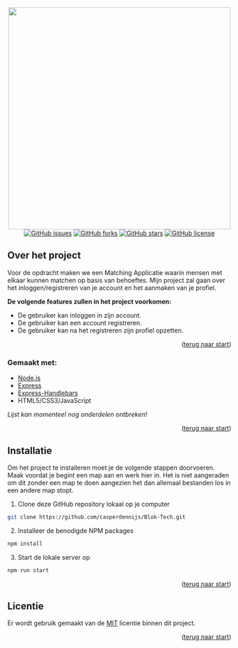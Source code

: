<section align="center" id="start"><img src="https://i.postimg.cc/bJDz6Tr0/repo-logo.png" width="500"></section>

<section align="center">
  <a href="https://github.com/casperdennijs/Blok-Tech/issues" target="_blank"><img alt="GitHub issues" src="https://img.shields.io/github/issues/casperdennijs/Blok-Tech"></a>
  <a href="https://github.com/casperdennijs/Blok-Tech/network" target="_blank"><img alt="GitHub forks" src="https://img.shields.io/github/forks/casperdennijs/Blok-Tech"></a>
  <a href="https://github.com/casperdennijs/Blok-Tech/stargazers" target="_blank"><img alt="GitHub stars" src="https://img.shields.io/github/stars/casperdennijs/Blok-Tech"></a>
  <a href="https://github.com/casperdennijs/Blok-Tech/blob/main/LICENSE" target="_blank"><img alt="GitHub license" src="https://img.shields.io/github/license/casperdennijs/Blok-Tech"></a>
</section>

<h2>Over het project</h2>
  <p>Voor de opdracht maken we een Matching Applicatie waarin mensen met elkaar kunnen matchen op basis van behoeftes. Mijn project zal gaan over het inloggen/registreren van je   account en het aanmaken van je profiel.</p>
  <p><b>De volgende features zullen in het project voorkomen:</b></p>
  <ul>
    <li>De gebruiker kan inloggen in zijn account.</li>
    <li>De gebruiker kan een account registreren.</li>
    <li>De gebruiker kan na het registreren zijn profiel opzetten.</li>
  </ul>

<p align="right">(<a href="#start">terug naar start</a>)</p>
  
<h3>Gemaakt met:</h3>
  <ul>
    <li><a href="https://nodejs.org/en/" target="_blank">Node.js</a></li>
    <li><a href="https://expressjs.com/" target="_blank">Express</a></li>
    <li><a href="https://www.npmjs.com/package/express-handlebars" target="_blank">Express-Handlebars</a></li>
    <li>HTML5/CSS3/JavaScript</li>
  </ul>
  <p><i>Lijst kan momenteel nog onderdelen ontbreken!</i></p>
  
<p align="right">(<a href="#start">terug naar start</a>)</p>

<h2>Installatie</h2>
  <p>Om het project te installeren moet je de volgende stappen doorvoeren. Maak voordat je begint een map aan en werk hier in. Het is niet aangeraden om dit zonder een map te     doen aangezien het dan allemaal bestanden los in een andere map stopt.</p>
  
  1. Clone deze GitHub repository lokaal op je computer
  ```sh
  git clone https://github.com/casperdennijs/Blok-Tech.git
  ```
  2. Installeer de benodigde NPM packages
  ```sh
  npm install
  ```
  3. Start de lokale server op
  ```sh
  npm run start
  ```
  
<p align="right">(<a href="#start">terug naar start</a>)</p>

<h2>Licentie</h2>
  <p>Er wordt gebruik gemaakt van de <a href="https://github.com/casperdennijs/Blok-Tech/blob/main/LICENSE">MIT</a> licentie binnen dit project.</p>
  
<p align="right">(<a href="#start">terug naar start</a>)</p>

